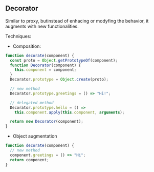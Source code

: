 ## Decorator

Similar to proxy, butinstead of enhacing or modyfing the behavior, it augments with new functionalities.

Techniques:

- Composition:

```js
function decorate(component) {
  const proto = Object.getPrototypeOf(component);
  function Decorator(component) {
    this.component = component;
  }
  Decorator.prototype = Object.create(proto);

  // new method
  Decorator.prototype.greetings = () => "Hi!";

  // delegated method
  Decorator.prototype.hello = () =>
    this.component.apply(this.component, arguments);

  return new Decorator(component);
}
```

- Object augmentation

```js
function decorate(component) {
  // new method
  component.greetings = () => "Hi";
  return component;
}
```
